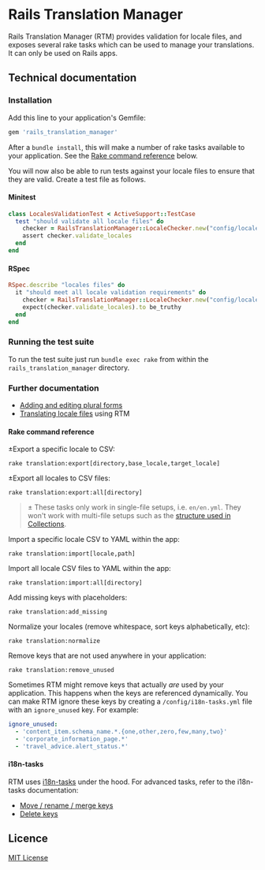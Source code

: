 # Rails Translation Manager

Rails Translation Manager (RTM) provides validation for locale files, and exposes several rake tasks which can be used to manage your translations. It can only be used on Rails apps.

## Technical documentation

### Installation

Add this line to your application's Gemfile:

```ruby
gem 'rails_translation_manager'
```

After a `bundle install`, this will make a number of rake tasks available to your application.
See the [Rake command reference](#rake-command-reference) below.

You will now also be able to run tests against your locale files to ensure that they are valid.
Create a test file as follows.

#### Minitest

```ruby
class LocalesValidationTest < ActiveSupport::TestCase
  test "should validate all locale files" do
    checker = RailsTranslationManager::LocaleChecker.new("config/locales/*.yml")
    assert checker.validate_locales
  end
end
```

#### RSpec

```ruby
RSpec.describe "locales files" do
  it "should meet all locale validation requirements" do
    checker = RailsTranslationManager::LocaleChecker.new("config/locales/*/*.yml")
    expect(checker.validate_locales).to be_truthy
  end
end
```

### Running the test suite

To run the test suite just run `bundle exec rake` from within the
`rails_translation_manager` directory.

### Further documentation

- [Adding and editing plural forms](docs/adding-editing-plural-forms.md)
- [Translating locale files](docs/translating-locale-files.md) using RTM

#### Rake command reference

±Export a specific locale to CSV:

```
rake translation:export[directory,base_locale,target_locale]
```

±Export all locales to CSV files:

```
rake translation:export:all[directory]
```

> ± These tasks only work in single-file setups, i.e. `en/en.yml`. They won't work with multi-file setups such as the [structure used in Collections](https://github.com/alphagov/collections/tree/063430f92a9866b345ae727ef9c7984b50b86c9e/config/locales/en).

Import a specific locale CSV to YAML within the app:

```
rake translation:import[locale,path]
```

Import all locale CSV files to YAML within the app:

```
rake translation:import:all[directory]
```

Add missing keys with placeholders:

```
rake translation:add_missing
```

Normalize your locales (remove whitespace, sort keys alphabetically, etc):

```
rake translation:normalize
```

Remove keys that are not used anywhere in your application:

```
rake translation:remove_unused
```

Sometimes RTM might remove keys that actually _are_ used by your application. This happens when the keys are referenced dynamically. You can make RTM ignore these keys by creating a `/config/i18n-tasks.yml` file with an `ignore_unused` key. For example:

```yaml
ignore_unused:
  - 'content_item.schema_name.*.{one,other,zero,few,many,two}'
  - 'corporate_information_page.*'
  - 'travel_advice.alert_status.*'
```

#### i18n-tasks

RTM uses [i18n-tasks](https://github.com/glebm/i18n-tasks) under the hood.
For advanced tasks, refer to the i18n-tasks documentation:

- [Move / rename / merge keys](https://github.com/glebm/i18n-tasks#move--rename--merge-keys)
- [Delete keys](https://github.com/glebm/i18n-tasks#delete-keys)

## Licence

[MIT License](LICENSE.txt)
